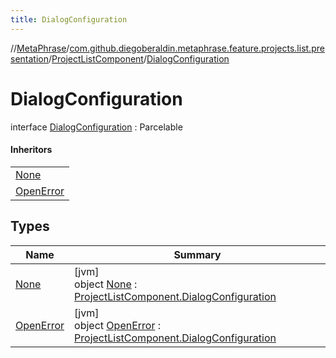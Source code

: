 ```yaml
---
title: DialogConfiguration
---
```

//[MetaPhrase](../../../../index.html)/[com.github.diegoberaldin.metaphrase.feature.projects.list.presentation](../../index.html)/[ProjectListComponent](../index.html)/[DialogConfiguration](index.html)



# DialogConfiguration

interface [DialogConfiguration](index.html) : Parcelable

#### Inheritors


| |
|---|
| [None](-none/index.html) |
| [OpenError](-open-error/index.html) |


## Types


| Name | Summary |
|---|---|
| [None](-none/index.html) | [jvm]<br>object [None](-none/index.html) : [ProjectListComponent.DialogConfiguration](index.html) |
| [OpenError](-open-error/index.html) | [jvm]<br>object [OpenError](-open-error/index.html) : [ProjectListComponent.DialogConfiguration](index.html) |

